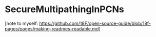 # SecureMultipathingInPCNs
[note to myself: https://github.com/18F/open-source-guide/blob/18f-pages/pages/making-readmes-readable.md]
